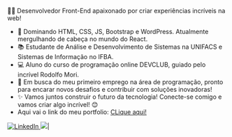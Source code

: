 👨‍💻 Desenvolvedor Front-End apaixonado por criar experiências incríveis na web!

   - 🚀 Dominando HTML, CSS, JS, Bootstrap e WordPress. Atualmente mergulhando de cabeça no mundo do React. 
   - 📚 Estudante de Análise e Desenvolvimento de Sistemas na UNIFACS e Sistemas de Informação no IFBA.
   - 💻 Aluno do curso de programação online DEVCLUB, guiado pelo incrível Rodolfo Mori.
   - 🔎 Em busca do meu primeiro emprego na área de programação, pronto para encarar novos desafios e contribuir com soluções inovadoras!
   - ✨ Vamos juntos construir o futuro da tecnologia! Conecte-se comigo e vamos criar algo incrível! 😊
   - Aqui vai o link do meu portfolio: <a href= "https://livioreb.github.io/Meu-portfolio/"> CLique aqui!</a>
   <a href="https://www.linkedin.com/in/livio-ribeiro-181b9a277/">
  <img src="https://img.shields.io/badge/LinkedIn-0077B5?style=for-the-badge&logo=linkedin&logoColor=white" alt="LinkedIn">
</a>
<img src="https://github-readme-stats.vercel.app/api?username=livioreb&show_icons=true&theme=radical&include_all_commits=true">|<a href="https://stackoverflow.com/users/story/5679285">

